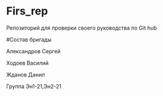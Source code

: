 # Firs_rep
Репозиторий для проверки своего руководства по Git hub

#Состав бригады

Александров Сергей

Ходоев Василий

Жданов Данил

Группа Эн1-21,Эн2-21

